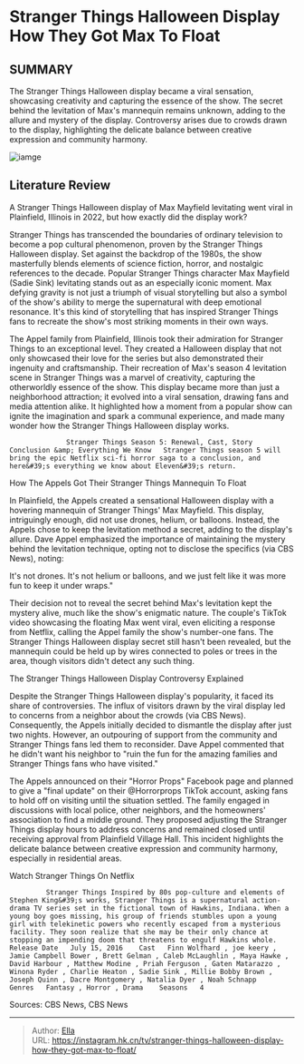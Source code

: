 # Stranger Things Halloween Display How They Got Max To Float


## SUMMARY 



  The Stranger Things Halloween display became a viral sensation, showcasing creativity and capturing the essence of the show.   The secret behind the levitation of Max&#39;s mannequin remains unknown, adding to the allure and mystery of the display.   Controversy arises due to crowds drawn to the display, highlighting the delicate balance between creative expression and community harmony.  

![iamge](https://static1.srcdn.com/wordpress/wp-content/uploads/2022/04/stranger-things-season-4-max-flying-billy-grave-lucas-steve-dustin.jpg)

## Literature Review
A Stranger Things Halloween display of Max Mayfield levitating went viral in Plainfield, Illinois in 2022, but how exactly did the display work?




Stranger Things has transcended the boundaries of ordinary television to become a pop cultural phenomenon, proven by the Stranger Things Halloween display. Set against the backdrop of the 1980s, the show masterfully blends elements of science fiction, horror, and nostalgic references to the decade. Popular Stranger Things character Max Mayfield (Sadie Sink) levitating stands out as an especially iconic moment. Max defying gravity is not just a triumph of visual storytelling but also a symbol of the show&#39;s ability to merge the supernatural with deep emotional resonance. It&#39;s this kind of storytelling that has inspired Stranger Things fans to recreate the show&#39;s most striking moments in their own ways.




The Appel family from Plainfield, Illinois took their admiration for Stranger Things to an exceptional level. They created a Halloween display that not only showcased their love for the series but also demonstrated their ingenuity and craftsmanship. Their recreation of Max&#39;s season 4 levitation scene in Stranger Things was a marvel of creativity, capturing the otherworldly essence of the show. This display became more than just a neighborhood attraction; it evolved into a viral sensation, drawing fans and media attention alike. It highlighted how a moment from a popular show can ignite the imagination and spark a communal experience, and made many wonder how the Stranger Things Halloween display works.

                  Stranger Things Season 5: Renewal, Cast, Story Conclusion &amp; Everything We Know   Stranger Things season 5 will bring the epic Netflix sci-fi horror saga to a conclusion, and here&#39;s everything we know about Eleven&#39;s return.    


 How The Appels Got Their Stranger Things Mannequin To Float 
          




In Plainfield, the Appels created a sensational Halloween display with a hovering mannequin of Stranger Things&#39; Max Mayfield. This display, intriguingly enough, did not use drones, helium, or balloons. Instead, the Appels chose to keep the levitation method a secret, adding to the display&#39;s allure. Dave Appel emphasized the importance of maintaining the mystery behind the levitation technique, opting not to disclose the specifics (via CBS News), noting:



It&#39;s not drones. It&#39;s not helium or balloons, and we just felt like it was more fun to keep it under wraps.&#34;




Their decision not to reveal the secret behind Max&#39;s levitation kept the mystery alive, much like the show&#39;s enigmatic nature. The couple&#39;s TikTok video showcasing the floating Max went viral, even eliciting a response from Netflix, calling the Appel family the show&#39;s number-one fans. The Stranger Things Halloween display secret still hasn&#39;t been revealed, but the mannequin could be held up by wires connected to poles or trees in the area, though visitors didn&#39;t detect any such thing.





 



 The Stranger Things Halloween Display Controversy Explained 
          

Despite the Stranger Things Halloween display&#39;s popularity, it faced its share of controversies. The influx of visitors drawn by the viral display led to concerns from a neighbor about the crowds (via CBS News). Consequently, the Appels initially decided to dismantle the display after just two nights. However, an outpouring of support from the community and Stranger Things fans led them to reconsider. Dave Appel commented that he didn&#39;t want his neighbor to &#34;ruin the fun for the amazing families and Stranger Things fans who have visited.&#34;




The Appels announced on their &#34;Horror Props&#34; Facebook page and planned to give a &#34;final update&#34; on their @Horrorprops TikTok account, asking fans to hold off on visiting until the situation settled. The family engaged in discussions with local police, other neighbors, and the homeowners&#39; association to find a middle ground. They proposed adjusting the Stranger Things display hours to address concerns and remained closed until receiving approval from Plainfield Village Hall. This incident highlights the delicate balance between creative expression and community harmony, especially in residential areas.

Watch Stranger Things On Netflix

             Stranger Things Inspired by 80s pop-culture and elements of Stephen King&#39;s works, Stranger Things is a supernatural action-drama TV series set in the fictional town of Hawkins, Indiana. When a young boy goes missing, his group of friends stumbles upon a young girl with telekinetic powers who recently escaped from a mysterious facility. They soon realize that she may be their only chance at stopping an impending doom that threatens to engulf Hawkins whole.  Release Date   July 15, 2016    Cast   Finn Wolfhard , joe keery , Jamie Campbell Bower , Brett Gelman , Caleb McLaughlin , Maya Hawke , David Harbour , Matthew Modine , Priah Ferguson , Gaten Matarazzo , Winona Ryder , Charlie Heaton , Sadie Sink , Millie Bobby Brown , Joseph Quinn , Dacre Montgomery , Natalia Dyer , Noah Schnapp    Genres   Fantasy , Horror , Drama    Seasons   4       

Sources: CBS News, CBS News



---

> Author: [Ella](https://instagram.hk.cn/)  
> URL: https://instagram.hk.cn/tv/stranger-things-halloween-display-how-they-got-max-to-float/  

